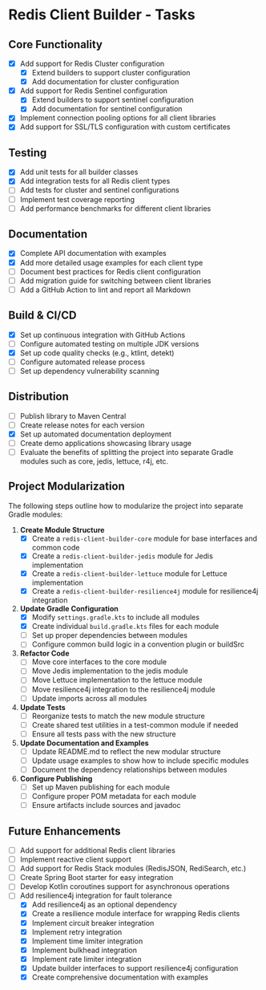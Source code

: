 # Redis Client Builder - Tasks

## Core Functionality
- [x] Add support for Redis Cluster configuration
  - [x] Extend builders to support cluster configuration
  - [x] Add documentation for cluster configuration
- [x] Add support for Redis Sentinel configuration
  - [x] Extend builders to support sentinel configuration
  - [x] Add documentation for sentinel configuration
- [x] Implement connection pooling options for all client libraries
- [x] Add support for SSL/TLS configuration with custom certificates

## Testing
- [x] Add unit tests for all builder classes
- [x] Add integration tests for all Redis client types
- [ ] Add tests for cluster and sentinel configurations
- [ ] Implement test coverage reporting
- [ ] Add performance benchmarks for different client libraries

## Documentation
- [x] Complete API documentation with examples
- [x] Add more detailed usage examples for each client type
- [ ] Document best practices for Redis client configuration
- [ ] Add migration guide for switching between client libraries
- [ ] Add a GitHub Action to lint and report all Markdown

## Build & CI/CD
- [x] Set up continuous integration with GitHub Actions
- [ ] Configure automated testing on multiple JDK versions
- [x] Set up code quality checks (e.g., ktlint, detekt)
- [ ] Configure automated release process
- [ ] Set up dependency vulnerability scanning

## Distribution
- [ ] Publish library to Maven Central
- [ ] Create release notes for each version
- [x] Set up automated documentation deployment
- [ ] Create demo applications showcasing library usage
- [ ] Evaluate the benefits of splitting the project into separate Gradle modules such as core, jedis, lettuce, r4j, etc.

## Project Modularization
The following steps outline how to modularize the project into separate Gradle modules:

1. **Create Module Structure**
   - [x] Create a `redis-client-builder-core` module for base interfaces and common code
   - [x] Create a `redis-client-builder-jedis` module for Jedis implementation
   - [x] Create a `redis-client-builder-lettuce` module for Lettuce implementation
   - [x] Create a `redis-client-builder-resilience4j` module for resilience4j integration

2. **Update Gradle Configuration**
   - [x] Modify `settings.gradle.kts` to include all modules
   - [x] Create individual `build.gradle.kts` files for each module
   - [ ] Set up proper dependencies between modules
   - [ ] Configure common build logic in a convention plugin or buildSrc

3. **Refactor Code**
   - [ ] Move core interfaces to the core module
   - [ ] Move Jedis implementation to the jedis module
   - [ ] Move Lettuce implementation to the lettuce module
   - [ ] Move resilience4j integration to the resilience4j module
   - [ ] Update imports across all modules

4. **Update Tests**
   - [ ] Reorganize tests to match the new module structure
   - [ ] Create shared test utilities in a test-common module if needed
   - [ ] Ensure all tests pass with the new structure

5. **Update Documentation and Examples**
   - [ ] Update README.md to reflect the new modular structure
   - [ ] Update usage examples to show how to include specific modules
   - [ ] Document the dependency relationships between modules

6. **Configure Publishing**
   - [ ] Set up Maven publishing for each module
   - [ ] Configure proper POM metadata for each module
   - [ ] Ensure artifacts include sources and javadoc

## Future Enhancements
- [ ] Add support for additional Redis client libraries
- [ ] Implement reactive client support
- [ ] Add support for Redis Stack modules (RedisJSON, RediSearch, etc.)
- [ ] Create Spring Boot starter for easy integration
- [ ] Develop Kotlin coroutines support for asynchronous operations
- [ ] Add resilience4j integration for fault tolerance
  - [x] Add resilience4j as an optional dependency
  - [x] Create a resilience module interface for wrapping Redis clients
  - [x] Implement circuit breaker integration
  - [x] Implement retry integration
  - [x] Implement time limiter integration
  - [x] Implement bulkhead integration
  - [x] Implement rate limiter integration
  - [x] Update builder interfaces to support resilience4j configuration
  - [x] Create comprehensive documentation with examples
